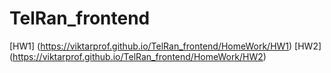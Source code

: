 # TelRan_frontend
[HW1] (https://viktarprof.github.io/TelRan_frontend/HomeWork/HW1)
[HW2] (https://viktarprof.github.io/TelRan_frontend/HomeWork/HW2)
